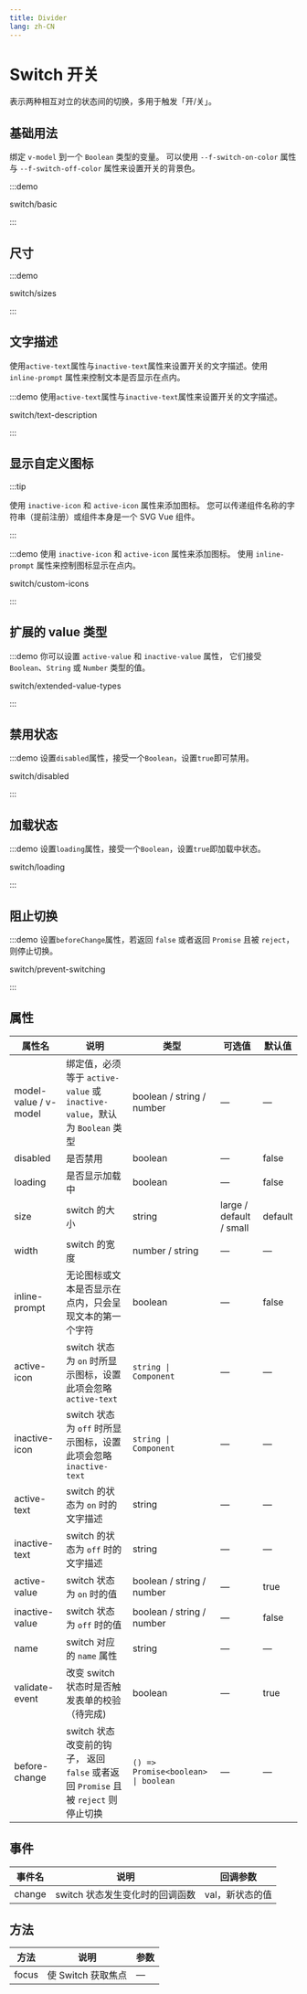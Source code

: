 ```yaml
---
title: Divider
lang: zh-CN
---
```


# Switch 开关

表示两种相互对立的状态间的切换，多用于触发「开/关」。

## 基础用法

绑定 `v-model` 到一个 `Boolean` 类型的变量。 可以使用 `--f-switch-on-color` 属性与 `--f-switch-off-color` 属性来设置开关的背景色。

:::demo

switch/basic

:::

## 尺寸

:::demo

switch/sizes

:::

## 文字描述

使用`active-text`属性与`inactive-text`属性来设置开关的文字描述。使用 `inline-prompt` 属性来控制文本是否显示在点内。

:::demo 使用`active-text`属性与`inactive-text`属性来设置开关的文字描述。

switch/text-description

:::

## 显示自定义图标

:::tip

使用 `inactive-icon` 和 `active-icon` 属性来添加图标。 您可以传递组件名称的字符串（提前注册）或组件本身是一个 SVG Vue 组件。

:::

:::demo 使用 `inactive-icon` 和 `active-icon` 属性来添加图标。 使用 `inline-prompt` 属性来控制图标显示在点内。

switch/custom-icons

:::

## 扩展的 value 类型

:::demo 你可以设置 `active-value` 和 `inactive-value` 属性， 它们接受 `Boolean`、`String` 或 `Number` 类型的值。

switch/extended-value-types

:::

## 禁用状态

:::demo 设置`disabled`属性，接受一个`Boolean`，设置`true`即可禁用。

switch/disabled

:::

## 加载状态

:::demo 设置`loading`属性，接受一个`Boolean`，设置`true`即加载中状态。

switch/loading

:::

## 阻止切换

:::demo 设置`beforeChange`属性，若返回 `false` 或者返回 `Promise` 且被 `reject`，则停止切换。

switch/prevent-switching

:::

## 属性

| 属性名                | 说明                                                                               | 类型                                | 可选值                  | 默认值  |
| --------------------- | ---------------------------------------------------------------------------------- | ----------------------------------- | ----------------------- | ------- |
| model-value / v-model | 绑定值，必须等于 `active-value` 或 `inactive-value`，默认为 `Boolean` 类型         | boolean / string / number           | —                       | —       |
| disabled              | 是否禁用                                                                           | boolean                             | —                       | false   |
| loading               | 是否显示加载中                                                                     | boolean                             | —                       | false   |
| size                  | switch 的大小                                                                      | string                              | large / default / small | default |
| width                 | switch 的宽度                                                                      | number / string                     | —                       | —       |
| inline-prompt         | 无论图标或文本是否显示在点内，只会呈现文本的第一个字符                             | boolean                             | —                       | false   |
| active-icon           | switch 状态为 `on` 时所显示图标，设置此项会忽略 `active-text`                      | `string \| Component`               | —                       | —       |
| inactive-icon         | switch 状态为 `off` 时所显示图标，设置此项会忽略 `inactive-text`                   | `string \| Component`               | —                       | —       |
| active-text           | switch 的状态为 `on` 时的文字描述                                                  | string                              | —                       | —       |
| inactive-text         | switch 的状态为 `off` 时的文字描述                                                 | string                              | —                       | —       |
| active-value          | switch 状态为 `on` 时的值                                                          | boolean / string / number           | —                       | true    |
| inactive-value        | switch 状态为 `off` 时的值                                                         | boolean / string / number           | —                       | false   |
| name                  | switch 对应的 `name` 属性                                                          | string                              | —                       | —       |
| validate-event        | 改变 switch 状态时是否触发表单的校验（待完成)                                      | boolean                             | —                       | true    |
| before-change         | switch 状态改变前的钩子， 返回 `false` 或者返回 `Promise` 且被 `reject` 则停止切换 | `() => Promise<boolean> \| boolean` | —                       | —       |

## 事件

| 事件名 | 说明                            | 回调参数        |
| ------ | ------------------------------- | --------------- |
| change | switch 状态发生变化时的回调函数 | val，新状态的值 |

## 方法

| 方法  | 说明               | 参数 |
| ----- | ------------------ | ---- |
| focus | 使 Switch 获取焦点 | —    |
